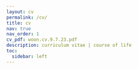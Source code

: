 ```yaml
---
layout: cv
permalink: /cv/
title: cv
nav: true
nav_order: 1
cv_pdf: woon.cv.9.7.23.pdf
description: curriculum vitae | course of life
toc:
  sidebar: left
---
```

